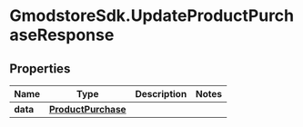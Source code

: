 # GmodstoreSdk.UpdateProductPurchaseResponse

## Properties

Name | Type | Description | Notes
------------ | ------------- | ------------- | -------------
**data** | [**ProductPurchase**](ProductPurchase.md) |  | 



